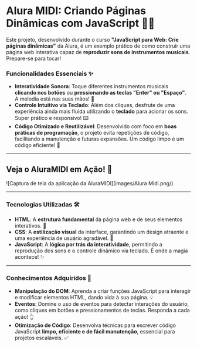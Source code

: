 # Alura MIDI: Criando Páginas Dinâmicas com JavaScript 🎹🎶

Este projeto, desenvolvido durante o curso **"JavaScript para Web: Crie páginas dinâmicas"** da Alura, é um exemplo prático de como construir uma página web interativa capaz de **reproduzir sons de instrumentos musicais**. Prepare-se para tocar!

### Funcionalidades Essenciais ✨

* **Interatividade Sonora**: Toque diferentes instrumentos musicais **clicando nos botões** ou **pressionando as teclas "Enter" ou "Espaço"**. A melodia está nas suas mãos! 🎵
* **Controle Intuitivo via Teclado**: Além dos cliques, desfrute de uma experiência ainda mais fluida utilizando o **teclado** para acionar os sons. Super prático e responsivo! ⌨️
* **Código Otimizado e Reutilizável**: Desenvolvido com foco em **boas práticas de programação**, o projeto evita repetições de código, facilitando a manutenção e futuras expansões. Um código limpo é um código eficiente! 🚀

---

## Veja o AluraMIDI em Ação\! 👀

![Captura de tela da aplicação da AluraMIDI](images/Alura Midi.png/)

-----

### Tecnologias Utilizadas 🛠️

* **HTML**: A **estrutura fundamental** da página web e de seus elementos interativos. 🧱
* **CSS**: A **estilização visual** da interface, garantindo um design atraente e uma experiência de usuário agradável. 🎨
* **JavaScript**: A **lógica por trás da interatividade**, permitindo a reprodução dos sons e o controle dinâmico via teclado. É onde a magia acontece! ✨

---

### Conhecimentos Adquiridos 🧠

* **Manipulação do DOM**: Aprenda a criar funções JavaScript para interagir e modificar elementos HTML, dando vida à sua página. 💡
* **Eventos**: Domine o uso de eventos para detectar interações do usuário, como cliques em botões e pressionamentos de teclas. Responda a cada ação! 👆
* **Otimização de Código**: Desenvolva técnicas para escrever código JavaScript **limpo, eficiente e de fácil manutenção**, essencial para projetos escaláveis. ✅

